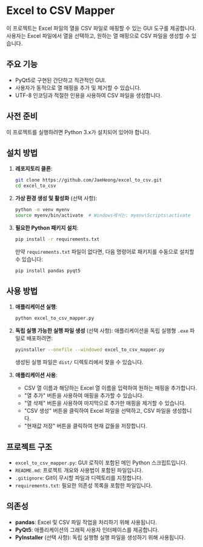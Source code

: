 # Excel to CSV Mapper

이 프로젝트는 Excel 파일의 열을 CSV 파일로 매핑할 수 있는 GUI 도구를 제공합니다. 사용자는 Excel 파일에서 열을 선택하고, 원하는 열 매핑으로 CSV 파일을 생성할 수 있습니다.

## 주요 기능

- PyQt5로 구현된 간단하고 직관적인 GUI.
- 사용자가 동적으로 열 매핑을 추가 및 제거할 수 있습니다.
- UTF-8 인코딩과 적절한 인용을 사용하여 CSV 파일을 생성합니다.

## 사전 준비

이 프로젝트를 실행하려면 Python 3.x가 설치되어 있어야 합니다.

## 설치 방법

1. **레포지토리 클론**:

   ```bash
   git clone https://github.com/JaeHeong/excel_to_csv.git
   cd excel_to_csv
   ```

2. **가상 환경 생성 및 활성화** (선택 사항):

   ```bash
   python -m venv myenv
   source myenv/bin/activate  # Windows에서는: myenv\Scripts\activate
   ```

3. **필요한 Python 패키지 설치**:

   ```bash
   pip install -r requirements.txt
   ```

   만약 `requirements.txt` 파일이 없다면, 다음 명령어로 패키지를 수동으로 설치할 수 있습니다:

   ```bash
   pip install pandas pyqt5
   ```

## 사용 방법

1. **애플리케이션 실행**:

   ```bash
   python excel_to_csv_mapper.py
   ```

2. **독립 실행 가능한 실행 파일 생성** (선택 사항):
   애플리케이션을 독립 실행형 `.exe` 파일로 배포하려면:

   ```bash
   pyinstaller --onefile --windowed excel_to_csv_mapper.py
   ```

   생성된 실행 파일은 `dist/` 디렉토리에서 찾을 수 있습니다.

3. **애플리케이션 사용**:
   - CSV 열 이름과 해당하는 Excel 열 이름을 입력하여 원하는 매핑을 추가합니다.
   - "열 추가" 버튼을 사용하여 매핑을 추가할 수 있습니다.
   - "열 삭제" 버튼을 사용하여 마지막으로 추가한 매핑을 제거할 수 있습니다.
   - "CSV 생성" 버튼을 클릭하여 Excel 파일을 선택하고, CSV 파일을 생성합니다.
   - "현재값 저장" 버튼을 클릭하여 현재 값들을 저장합니다.

## 프로젝트 구조

- `excel_to_csv_mapper.py`: GUI 로직이 포함된 메인 Python 스크립트입니다.
- `README.md`: 프로젝트 개요와 사용법이 포함된 파일입니다.
- `.gitignore`: Git이 무시할 파일과 디렉토리를 지정합니다.
- `requirements.txt`: 필요한 의존성 목록을 포함한 파일입니다.

## 의존성

- **pandas**: Excel 및 CSV 파일 작업을 처리하기 위해 사용됩니다.
- **PyQt5**: 애플리케이션의 그래픽 사용자 인터페이스를 제공합니다.
- **PyInstaller** (선택 사항): 독립 실행형 실행 파일을 생성하기 위해 사용됩니다.
